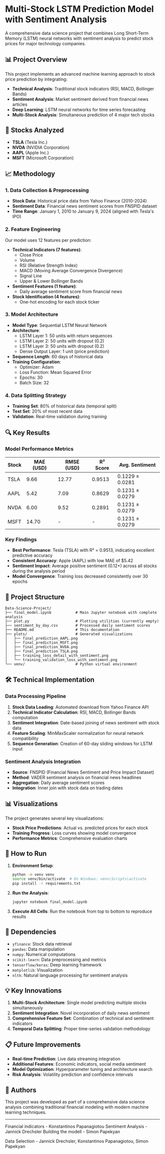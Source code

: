 # Multi-Stock LSTM Prediction Model with Sentiment Analysis

A comprehensive data science project that combines Long Short-Term Memory (LSTM) neural networks with sentiment analysis to predict stock prices for major technology companies.

## 📊 Project Overview

This project implements an advanced machine learning approach to stock price prediction by integrating:
- **Technical Analysis**: Traditional stock indicators (RSI, MACD, Bollinger Bands)
- **Sentiment Analysis**: Market sentiment derived from financial news articles
- **Deep Learning**: LSTM neural networks for time series forecasting
- **Multi-Stock Analysis**: Simultaneous prediction of 4 major tech stocks

## 🎯 Stocks Analyzed

- **TSLA** (Tesla Inc.)
- **NVDA** (NVIDIA Corporation)  
- **AAPL** (Apple Inc.)
- **MSFT** (Microsoft Corporation)

## 📈 Methodology

### 1. Data Collection & Preprocessing
- **Stock Data**: Historical price data from Yahoo Finance (2010-2024)
- **Sentiment Data**: Financial news sentiment scores from FNSPID dataset
- **Time Range**: January 1, 2010 to January 9, 2024 (aligned with Tesla's IPO)

### 2. Feature Engineering
Our model uses 12 features per prediction:
- **Technical Indicators (7 features)**:
  - Close Price
  - Volume
  - RSI (Relative Strength Index)
  - MACD (Moving Average Convergence Divergence)
  - Signal Line
  - Upper & Lower Bollinger Bands
- **Sentiment Features (1 feature)**:
  - Daily average sentiment score from financial news
- **Stock Identification (4 features)**:
  - One-hot encoding for each stock ticker

### 3. Model Architecture
- **Model Type**: Sequential LSTM Neural Network
- **Architecture**: 
  - LSTM Layer 1: 50 units with return sequences
  - LSTM Layer 2: 50 units with dropout (0.2)
  - LSTM Layer 3: 50 units with dropout (0.2)
  - Dense Output Layer: 1 unit (price prediction)
- **Sequence Length**: 60 days of historical data
- **Training Configuration**:
  - Optimizer: Adam
  - Loss Function: Mean Squared Error
  - Epochs: 30
  - Batch Size: 32

### 4. Data Splitting Strategy
- **Training Set**: 80% of historical data (temporal split)
- **Test Set**: 20% of most recent data
- **Validation**: Real-time validation during training

## 🔍 Key Results

### Model Performance Metrics

| Stock | MAE (USD) | RMSE (USD) | R² Score | Avg. Sentiment |
|-------|-----------|------------|----------|----------------|
| TSLA  | 9.66      | 12.77      | 0.9513   | 0.1229 ± 0.0281 |
| AAPL  | 5.42      | 7.09       | 0.8629   | 0.1231 ± 0.0279 |
| NVDA  | 6.00      | 9.52       | 0.2891   | 0.1231 ± 0.0279 |
| MSFT  | 14.70     | -          | -        | 0.1231 ± 0.0279 |

### Key Findings
- **Best Performance**: Tesla (TSLA) with R² = 0.9513, indicating excellent predictive accuracy
- **Consistent Accuracy**: Apple (AAPL) with low MAE of $5.42
- **Sentiment Impact**: Average positive sentiment (0.12+) across all stocks during the analysis period
- **Model Convergence**: Training loss decreased consistently over 30 epochs

## 📁 Project Structure

```
Data-Science-Project/
├── final_model.ipynb           # Main Jupyter notebook with complete analysis
├── plot.py                     # Plotting utilities (currently empty)
├── sentiment_by_day.csv        # Processed daily sentiment scores
├── README.md                   # This documentation
├── plots/                      # Generated visualizations
│   ├── final_prediction_AAPL.png
│   ├── final_prediction_MSFT.png
│   ├── final_prediction_NVDA.png
│   ├── final_prediction_TSLA.png
│   ├── training_loss_detail_with_sentiment.png
│   └── training_validation_loss_with_sentiment.png
└── venv/                       # Python virtual environment
```

## 🛠️ Technical Implementation

### Data Processing Pipeline
1. **Stock Data Loading**: Automated download from Yahoo Finance API
2. **Technical Indicator Calculation**: RSI, MACD, Bollinger Bands computation
3. **Sentiment Integration**: Date-based joining of news sentiment with stock data
4. **Feature Scaling**: MinMaxScaler normalization for neural network compatibility
5. **Sequence Generation**: Creation of 60-day sliding windows for LSTM input

### Sentiment Analysis Integration
- **Source**: FNSPID (Financial News Sentiment and Price Impact Dataset)
- **Method**: VADER sentiment analysis on financial news headlines
- **Aggregation**: Daily average sentiment scores
- **Integration**: Inner join with stock data on trading dates

## 📊 Visualizations

The project generates several key visualizations:
- **Stock Price Predictions**: Actual vs. predicted prices for each stock
- **Training Progress**: Loss curves showing model convergence
- **Performance Metrics**: Comprehensive evaluation charts

## 🚀 How to Run

1. **Environment Setup**:
   ```bash
   python -m venv venv
   source venv/bin/activate  # On Windows: venv\Scripts\activate
   pip install -r requirements.txt
   ```

2. **Run the Analysis**:
   ```bash
   jupyter notebook final_model.ipynb
   ```

3. **Execute All Cells**: Run the notebook from top to bottom to reproduce results

## 🔧 Dependencies

- `yfinance`: Stock data retrieval
- `pandas`: Data manipulation
- `numpy`: Numerical computations
- `scikit-learn`: Data preprocessing and metrics
- `tensorflow/keras`: Deep learning framework
- `matplotlib`: Visualization
- `nltk`: Natural language processing for sentiment analysis

## 💡 Key Innovations

1. **Multi-Stock Architecture**: Single model predicting multiple stocks simultaneously
2. **Sentiment Integration**: Novel incorporation of daily news sentiment
3. **Comprehensive Feature Set**: Combination of technical and sentiment indicators
4. **Temporal Data Splitting**: Proper time-series validation methodology

## 📋 Future Improvements

- **Real-time Prediction**: Live data streaming integration
- **Additional Features**: Economic indicators, social media sentiment
- **Model Optimization**: Hyperparameter tuning and architecture search
- **Risk Analysis**: Volatility prediction and confidence intervals

## 👥 Authors

This project was developed as part of a comprehensive data science analysis combining traditional financial modeling with modern machine learning techniques.

---

Financial indicators - Konstantinos Papanagiotou
Sentiment Analysis - Jannick Drechsler
Building the modell - Simon Papekyan 

Data Selection - Jannick Drechsler, Konstantinos Papanagiotou, Simon Papekyan
